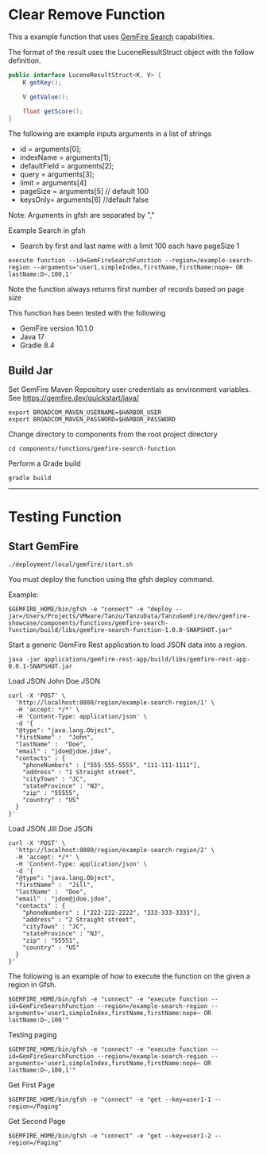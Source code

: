 # Clear Remove Function


This a example function that uses [GemFire Search](https://docs.vmware.com/en/VMware-GemFire-Search/1.1/gemfire-search/search_landing.html) capabilities.


The format of the result uses the LuceneResultStruct object with the follow definition.

```java
public interface LuceneResultStruct<K, V> {
    K getKey();

    V getValue();

    float getScore();
}
```

The following are example inputs arguments in a list of strings

- id = arguments[0];
- indexName = arguments[1];
- defaultField = arguments[2]; 
- query = arguments[3]; 
- limit = arguments[4]
- pageSize = arguments[5] // default 100
- keysOnly= arguments[6] //default false

Note: Arguments in gfsh are separated by ","

Example Search in gfsh

- Search by first and last name with a limit 100 each have pageSize 1

```shell
execute function --id=GemFireSearchFunction --region=/example-search-region --arguments='user1,simpleIndex,firstName,firstName:nope~ OR lastName:D~,100,1'
```

Note the function always returns first number of records based on page size


This function has been tested with the following

- GemFire version 10.1.0 
- Java 17
- Gradle 8.4

## Build Jar

Set GemFire Maven Repository user credentials as environment variables.
See https://gemfire.dev/quickstart/java/

```shell
export BROADCOM_MAVEN_USERNAME=$HARBOR_USER
export BROADCOM_MAVEN_PASSWORD=$HARBOR_PASSWORD
```

Change directory to components from the root project directory

```shell
cd components/functions/gemfire-search-function
```

Perform a Grade build

```shell
gradle build 
```

-------------------
# Testing Function

## Start GemFire

```shell
./deployment/local/gemfire/start.sh
```

You must deploy the function using the gfsh deploy command.

Example:

```shell
$GEMFIRE_HOME/bin/gfsh -e "connect" -e "deploy --jar=/Users/Projects/VMware/Tanzu/TanzuData/TanzuGemFire/dev/gemfire-showcase/components/functions/gemfire-search-function/build/libs/gemfire-search-function-1.0.0-SNAPSHOT.jar"
```

Start a generic GemFire Rest application to load JSON data into a region.

```shell
java -jar applications/gemfire-rest-app/build/libs/gemfire-rest-app-0.0.1-SNAPSHOT.jar
```


Load JSON John Doe JSON
```shell
curl -X 'POST' \
  'http://localhost:8080/region/example-search-region/1' \
  -H 'accept: */*' \
  -H 'Content-Type: application/json' \
  -d '{
  "@type": "java.lang.Object",
  "firstName" :  "John",
  "lastName" :  "Doe",
  "email" : "jdoe@jdoe.jdoe", 
  "contacts" : {
    "phoneNumbers" : ["555-555-5555", "111-111-1111"],
    "address" : "1 Straight street",
    "cityTown" : "JC",
    "stateProvince" : "NJ",
    "zip" : "55555",
    "country" : "US"
  }
}'
```
Load JSON Jill Doe JSON

```shell
curl -X 'POST' \
  'http://localhost:8080/region/example-search-region/2' \
  -H 'accept: */*' \
  -H 'Content-Type: application/json' \
  -d '{
  "@type": "java.lang.Object",
  "firstName" :  "Jill",
  "lastName" :  "Doe",
  "email" : "jdoe@jdoe.jdoe", 
  "contacts" : {
    "phoneNumbers" : ["222-222-2222", "333-333-3333"],
    "address" : "2 Straight street",
    "cityTown" : "JC",
    "stateProvince" : "NJ",
    "zip" : "55551",
    "country" : "US"
  }
}'
```

The following is an example of how to execute the function on the given a region in Gfsh.

```shell
$GEMFIRE_HOME/bin/gfsh -e "connect" -e "execute function --id=GemFireSearchFunction --region=/example-search-region --arguments='user1,simpleIndex,firstName,firstName:nope~ OR lastName:D~,100'"
```

Testing paging


```shell
$GEMFIRE_HOME/bin/gfsh -e "connect" -e "execute function --id=GemFireSearchFunction --region=/example-search-region --arguments='user1,simpleIndex,firstName,firstName:nope~ OR lastName:D~,100,1'"
```


Get First Page

```shell
$GEMFIRE_HOME/bin/gfsh -e "connect" -e "get --key=user1-1 --region=/Paging"
```

Get Second Page

```shell
$GEMFIRE_HOME/bin/gfsh -e "connect" -e "get --key=user1-2 --region=/Paging"
```